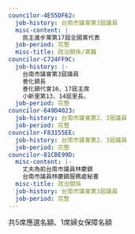 ```yaml
---
councilor-4E55DF62:
  job-history: 台南市議會第3屆議員
  misc-content: |
    民主進步黨第17屆全國黨代表
  job-period: 完整
  misc-title: 政治關係/黨職
councilor-C724FF9C:
  job-history: |-
    台南市議會第3屆議員
    善化鎮長
    善化鎮代會16、17屆主席
    小新里第13、14屆里長。
  job-period: 完整
councilor-649D4023:
  job-history: 台南市議會第2、3屆議員
  job-period: 完整
councilor-F83155EE:
  job-history: 台南市議會第2、3屆議員
  job-period: 完整
councilor-81CBE99D:
  misc-content: |-
    丈夫為前台南市議員林慶鎮
    台南市議員林慶鎮服務處秘書
  misc-title: 政治關係
  job-history: 台南市議會第3屆議員
  job-period: 完整
---
```

共5席應選名額、1席婦女保障名額